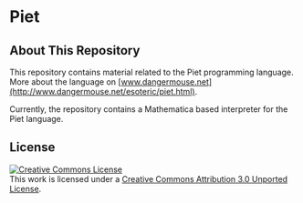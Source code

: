 Piet
====

About This Repository
---------------------

This repository contains material related to the Piet programming language. More about the language on [www.dangermouse.net](http://www.dangermouse.net/esoteric/piet.html).

Currently, the repository contains a Mathematica based interpreter for the Piet language.

License
-------
<a rel="license" href="http://creativecommons.org/licenses/by/3.0/"><img alt="Creative Commons License" style="border-width:0" src="http://i.creativecommons.org/l/by/3.0/88x31.png" /></a><br />This work is licensed under a <a rel="license" href="http://creativecommons.org/licenses/by/3.0/">Creative Commons Attribution 3.0 Unported License</a>.
